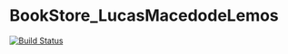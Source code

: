 # BookStore_LucasMacedodeLemos

[![Build Status](https://travis-ci.com/lucasmacedodelemos/BookStore_LucasMacedodeLemos.svg?branch=master)](https://travis-ci.com/lucasmacedodelemos/BookStore_LucasMacedodeLemos)
